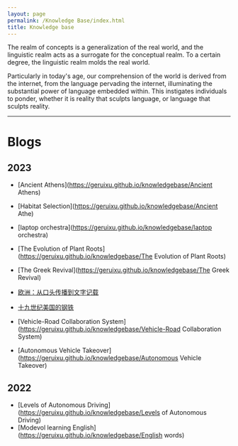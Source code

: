 ```yaml
---
layout: page
permalink: /Knowledge Base/index.html
title: Knowledge base
---
```


  The realm of concepts is a generalization of the real world, and the linguistic realm acts as a surrogate for the conceptual realm. To a certain degree, the linguistic realm molds the real world. 

Particularly in today's age, our comprehension of the world is derived from the internet, from the language pervading the internet, illuminating the substantial power of language embedded within. This instigates individuals to ponder, whether it is reality that sculpts language, or language that sculpts reality.

------

# Blogs

## 2023

- [Ancient Athens](https://geruixu.github.io/knowledgebase/Ancient Athens)<br>
- [Habitat Selection](https://geruixu.github.io/knowledgebase/Ancient Athe)<br>

- [laptop orchestra](https://geruixu.github.io/knowledgebase/laptop orchestra)<br>

- [The Evolution of Plant Roots](https://geruixu.github.io/knowledgebase/The Evolution of Plant Roots)<br>

- [The Greek Revival](https://geruixu.github.io/knowledgebase/The Greek Revival)<br>
- [欧洲：从口头传播到文字记载](https://geruixu.github.io/knowledgebase/欧洲：从口头传播到文字记载)<br>
- [十九世纪美国的钢铁](https://geruixu.github.io/knowledgebase/十九世纪美国的钢铁)<br>

- [Vehicle-Road Collaboration System](https://geruixu.github.io/knowledgebase/Vehicle-Road Collaboration System)<br>

- [Autonomous Vehicle Takeover](https://geruixu.github.io/knowledgebase/Autonomous Vehicle Takeover)<br>

## 2022

- [Levels of Autonomous Driving](https://geruixu.github.io/knowledgebase/Levels of Autonomous Driving)<br>
- [Modevol learning English](https://geruixu.github.io/knowledgebase/English words)<br>

